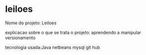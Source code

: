 # leiloes
Nome do projeto: Leiloes

explicacao sobre o que se trata o projeto: aprendendo a manipular versionamento

tecnologia usada:Java netbeans mysql git hub
